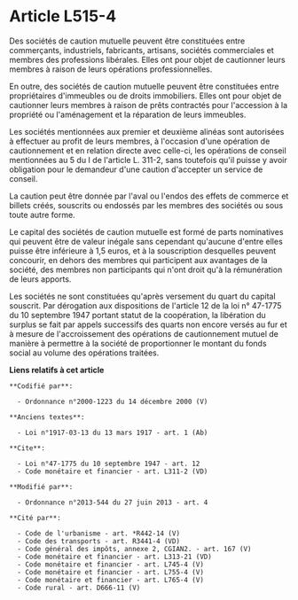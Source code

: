 # Article L515-4

Des sociétés de caution mutuelle peuvent être constituées entre commerçants, industriels, fabricants, artisans, sociétés
commerciales et membres des professions libérales. Elles ont pour objet de cautionner leurs membres à raison de leurs
opérations professionnelles. 

En outre, des sociétés de caution mutuelle peuvent être constituées entre propriétaires d'immeubles ou de droits immobiliers.
Elles ont pour objet de cautionner leurs membres à raison de prêts contractés pour l'accession à la propriété ou
l'aménagement et la réparation de leurs immeubles. 

Les sociétés mentionnées aux premier et deuxième alinéas sont autorisées à effectuer au profit de leurs membres, à l'occasion
d'une opération de cautionnement et en relation directe avec celle-ci, les opérations de conseil mentionnées au 5 du I de
l'article L. 311-2, sans toutefois qu'il puisse y avoir obligation pour le demandeur d'une caution d'accepter un service de
conseil. 

La caution peut être donnée par l'aval ou l'endos des effets de commerce et billets créés, souscrits ou endossés par les
membres des sociétés ou sous toute autre forme. 

Le capital des sociétés de caution mutuelle est formé de parts nominatives qui peuvent être de valeur inégale sans cependant
qu'aucune d'entre elles puisse être inférieure à 1,5 euros, et à la souscription desquelles peuvent concourir, en dehors des
membres qui participent aux avantages de la société, des membres non participants qui n'ont droit qu'à la rémunération de
leurs apports. 

Les sociétés ne sont constituées qu'après versement du quart du capital souscrit. Par dérogation aux dispositions de
l'article 12 de la loi n° 47-1775 du 10 septembre 1947 portant statut de la coopération, la libération du surplus se fait par
appels successifs des quarts non encore versés au fur et à mesure de l'accroissement des opérations de cautionnement mutuel
de manière à permettre à la société de proportionner le montant du fonds social au volume des opérations traitées.

**Liens relatifs à cet article**

	**Codifié par**:

	  - Ordonnance n°2000-1223 du 14 décembre 2000 (V)

	**Anciens textes**:

	  - Loi n°1917-03-13 du 13 mars 1917 - art. 1 (Ab)

	**Cite**:

	  - Loi n°47-1775 du 10 septembre 1947 - art. 12
	  - Code monétaire et financier - art. L311-2 (VD)

	**Modifié par**:

	  - Ordonnance n°2013-544 du 27 juin 2013 - art. 4

	**Cité par**:

	  - Code de l'urbanisme - art. *R442-14 (V)
	  - Code des transports - art. R3441-4 (VD)
	  - Code général des impôts, annexe 2, CGIAN2. - art. 167 (V)
	  - Code monétaire et financier - art. L313-21 (VD)
	  - Code monétaire et financier - art. L745-4 (V)
	  - Code monétaire et financier - art. L755-4 (V)
	  - Code monétaire et financier - art. L765-4 (V)
	  - Code rural - art. D666-11 (V)
